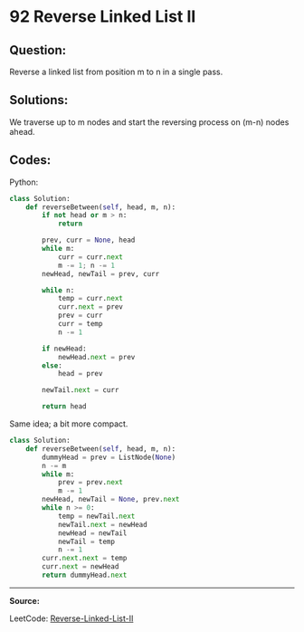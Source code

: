 92 Reverse Linked List II
=========================

Question:
---------

Reverse a linked list from position m to n in a single pass.

Solutions:
----------

We traverse up to m nodes and start the reversing process on (m-n) nodes ahead.

Codes:
------

Python:

```python
class Solution:
    def reverseBetween(self, head, m, n):
        if not head or m > n:
            return

        prev, curr = None, head
        while m:
            curr = curr.next
            m -= 1; n -= 1
        newHead, newTail = prev, curr

        while n:
            temp = curr.next
            curr.next = prev
            prev = curr
            curr = temp
            n -= 1

        if newHead:
            newHead.next = prev
        else:
            head = prev

        newTail.next = curr

        return head
```

Same idea; a bit more compact.

```python
class Solution:
    def reverseBetween(self, head, m, n):
        dummyHead = prev = ListNode(None)
        n -= m
        while m:
            prev = prev.next
            m -= 1
        newHead, newTail = None, prev.next
        while n >= 0:
            temp = newTail.next
            newTail.next = newHead
            newHead = newTail
            newTail = temp
            n -= 1
        curr.next.next = temp
        curr.next = newHead
        return dummyHead.next
```
---

**Source:**

LeetCode:
[Reverse-Linked-List-II](https://leetcode.com/problems/reverse-linked-list-ii)
